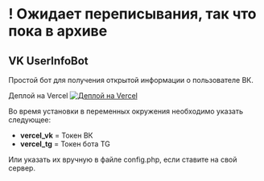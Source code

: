# ! Ожидает переписывания, так что пока в архиве

## VK UserInfoBot
Простой бот для получения открытой информации о пользователе ВК.

Деплой на Vercel 
[![Деплой на Vercel](https://vercel.com/button)](https://vercel.com/import/project?template=https://github.com/wardsenz/VKUserInfoBot)

Во время установки в переменных окружения необходимо указать следующее:
- <b>vercel_vk</b> = Токен ВК
- <b>vercel_tg</b> = Токен бота TG

Или указать их вручную в файле config.php, если ставите на свой сервер.
